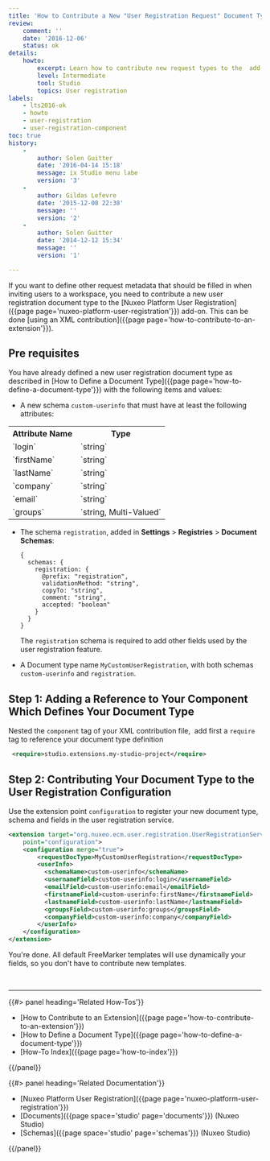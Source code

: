 ```yaml
---
title: 'How to Contribute a New "User Registration Request" Document Type'
review:
    comment: ''
    date: '2016-12-06'
    status: ok
details:
    howto:
        excerpt: Learn how to contribute new request types to the  add-on.
        level: Intermediate
        tool: Studio
        topics: User registration
labels:
    - lts2016-ok
    - howto
    - user-registration
    - user-registration-component
toc: true
history:
    -
        author: Solen Guitter
        date: '2016-04-14 15:18'
        message: ix Studio menu labe
        version: '3'
    -
        author: Gildas Lefevre
        date: '2015-12-08 22:38'
        message: ''
        version: '2'
    -
        author: Solen Guitter
        date: '2014-12-12 15:34'
        message: ''
        version: '1'

---
```

If you want to define other request metadata that should be filled in when inviting users to a workspace, you need to contribute a new user registration document type to the [Nuxeo Platform User Registration]({{page page='nuxeo-platform-user-registration'}}) add-on. This can be done [using an XML contribution]({{page page='how-to-contribute-to-an-extension'}}).

## Pre requisites

You have already defined a new user registration document type as described in&nbsp;[How to Define a Document Type]({{page page='how-to-define-a-document-type'}})&nbsp;with the following items and values:

*   A new schema `custom-userinfo` that must have at least the following attributes:

  <div class="table-scroll"><table class="hover"><tbody><tr><th colspan="1">Attribute Name</th><th colspan="1">Type</th></tr><tr><td colspan="1">
  `login`
  </td><td colspan="1">
  `string`
  </td></tr><tr><td colspan="1">
  `firstName`
  </td><td colspan="1">
  `string`
  </td></tr><tr><td colspan="1">
  `lastName`
  </td><td colspan="1">
  `string`
  </td></tr><tr><td colspan="1">
  `company`
  </td><td colspan="1">
  `string`
  </td></tr><tr><td colspan="1">
  `email`
  </td><td colspan="1">
  `string`
  </td></tr><tr><td colspan="1">
  `groups`  
  </td><td colspan="1">
  `string, Multi-Valued`
  </td>
  </tr>
  </tbody>
  </table>
  </div>

*   The schema `registration`, added in **Settings** > **Registries** > **Document Schemas**:

    ```
    {
      schemas: {
        registration: {
          @prefix: "registration",
          validationMethod: "string",
          copyTo: "string",
          comment: "string",
          accepted: "boolean"
        }
      }
    }
    ```

    The `registration` schema is required to add other fields used by the user registration feature.

*   A Document type name `MyCustomUserRegistration`, with both schemas `custom-userinfo` and `registration`.

## Step 1: Adding a Reference to Your Component Which Defines Your Document Type

Nested the `component` tag of your XML contribution file, &nbsp;add first a&nbsp;`require` tag to reference your document type definition

```xml
 <require>studio.extensions.my-studio-project</require>
```

## Step 2: Contributing Your Document Type to the User Registration Configuration

Use the extension point `configuration` to register your new document type, schema and fields in the user registration service.

```xml
<extension target="org.nuxeo.ecm.user.registration.UserRegistrationService"
    point="configuration">
	<configuration merge="true">
		<requestDocType>MyCustomUserRegistration</requestDocType>
		<userInfo>
          <schemaName>custom-userinfo</schemaName>
          <usernameField>custom-userinfo:login</usernameField>
          <emailField>custom-userinfo:email</emailField>
          <firstnameField>custom-userinfo:firstName</firstnameField>
          <lastnameField>custom-userinfo:lastName</lastnameField>
          <groupsField>custom-userinfo:groups</groupsField>
          <companyField>custom-userinfo:company</companyField>
        </userInfo>
	</configuration>
</extension>
```

You're done. All default FreeMarker templates will use dynamically your fields, so you don't have to contribute new templates.

&nbsp;

* * *

<div class="row" data-equalizer data-equalize-on="medium"><div class="column medium-6">{{#> panel heading='Related How-Tos'}}

- [How to Contribute to an Extension]({{page page='how-to-contribute-to-an-extension'}})
- [How to Define a Document Type]({{page page='how-to-define-a-document-type'}})
- [How-To Index]({{page page='how-to-index'}})

{{/panel}}</div><div class="column medium-6">{{#> panel heading='Related Documentation'}}

- [Nuxeo Platform User Registration]({{page page='nuxeo-platform-user-registration'}})
- [Documents]({{page space='studio' page='documents'}}) (Nuxeo Studio)
- [Schemas]({{page space='studio' page='schemas'}}) (Nuxeo Studio)

{{/panel}}</div></div>
